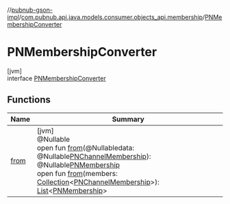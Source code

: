 //[pubnub-gson-impl](../../../index.md)/[com.pubnub.api.java.models.consumer.objects_api.membership](../index.md)/[PNMembershipConverter](index.md)

# PNMembershipConverter

[jvm]\
interface [PNMembershipConverter](index.md)

## Functions

| Name | Summary |
|---|---|
| [from](from.md) | [jvm]<br>@Nullable<br>open fun [from](from.md)(@Nullabledata: @Nullable[PNChannelMembership](../../../../../pubnub-kotlin/pubnub-kotlin-api/pubnub-kotlin-api/com.pubnub.api.models.consumer.objects.membership/-p-n-channel-membership/index.md)): @Nullable[PNMembership](../../../../../pubnub-gson/pubnub-gson-api/pubnub-gson-api/com.pubnub.api.java.models.consumer.objects_api.membership/-p-n-membership/index.md)<br>open fun [from](from.md)(members: [Collection](https://docs.oracle.com/javase/8/docs/api/java/util/Collection.html)&lt;[PNChannelMembership](../../../../../pubnub-kotlin/pubnub-kotlin-api/pubnub-kotlin-api/com.pubnub.api.models.consumer.objects.membership/-p-n-channel-membership/index.md)&gt;): [List](https://docs.oracle.com/javase/8/docs/api/java/util/List.html)&lt;[PNMembership](../../../../../pubnub-gson/pubnub-gson-api/pubnub-gson-api/com.pubnub.api.java.models.consumer.objects_api.membership/-p-n-membership/index.md)&gt; |

